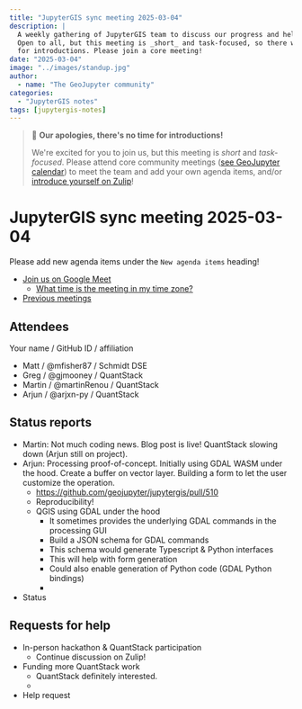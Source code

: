 ```yaml
---
title: "JupyterGIS sync meeting 2025-03-04"
description: |
  A weekly gathering of JupyterGIS team to discuss our progress and help each other out.
  Open to all, but this meeting is _short_ and task-focused, so there will not be time
  for introductions. Please join a core meeting!
date: "2025-03-04"
image: "../images/standup.jpg"
author:
  - name: "The GeoJupyter community"
categories:
  - "JupyterGIS notes"
tags: [jupytergis-notes]
---
```


> :pray: **Our apologies, there's no time for introductions!**
>
> We're excited for you to join us, but this meeting is _short_ and _task-focused_.
> Please attend core community meetings
> ([see GeoJupyter calendar](https://geojupyter.org/calendar))
> to meet the team and add your own agenda items, and/or
> [introduce yourself on  Zulip](https://jupyter.zulipchat.com/#narrow/channel/471314-geojupyter/topic/Welcome)!

# JupyterGIS sync meeting 2025-03-04

Please add new agenda items under the `New agenda items` heading!

- [Join us on Google Meet](https://meet.google.com/zhk-vygf-gke)
  - [What time is the meeting in my time zone?](https://dateful.com/convert/utc?t=4pm)
- [Previous meetings](https://geojupyter.org/blog/#category=JupyterGIS%20notes)


## Attendees

Your name / GitHub ID / affiliation

* Matt / \@mfisher87 / Schmidt DSE
* Greg / \@gjmooney / QuantStack
* Martin / \@martinRenou / QuantStack
* Arjun / \@arjxn-py / QuantStack


## Status reports

* Martin: Not much coding news. Blog post is live! QuantStack slowing down (Arjun still on project).
* Arjun: Processing proof-of-concept. Initially using GDAL WASM under the hood. Create a buffer on vector layer. Building a form to let the user customize the operation.
    * https://github.com/geojupyter/jupytergis/pull/510
    * Reproducibility!
    * QGIS using GDAL under the hood
        * It sometimes provides the underlying GDAL commands in the processing GUI
        * Build a JSON schema for GDAL commands
        * This schema would generate Typescript & Python interfaces
        * This will help with form generation
        * Could also enable generation of Python code (GDAL Python bindings)
        *
* Status


## Requests for help

* In-person hackathon & QuantStack participation
    * Continue discussion on Zulip!
* Funding more QuantStack work
    * QuantStack definitely interested.
    *
* Help request
